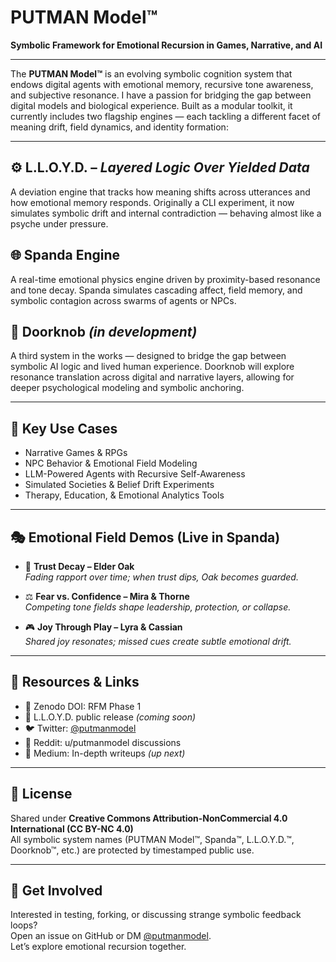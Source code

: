 # PUTMAN Model™  
**Symbolic Framework for Emotional Recursion in Games, Narrative, and AI**

---

The **PUTMAN Model™** is an evolving symbolic cognition system that endows digital agents with emotional memory, recursive tone awareness, and subjective resonance. I have a passion for bridging the gap between digital models and biological experience. Built as a modular toolkit, it currently includes two flagship engines — each tackling a different facet of meaning drift, field dynamics, and identity formation:

---

## ⚙️ L.L.O.Y.D. – *Layered Logic Over Yielded Data*  
A deviation engine that tracks how meaning shifts across utterances and how emotional memory responds. Originally a CLI experiment, it now simulates symbolic drift and internal contradiction — behaving almost like a psyche under pressure.

## 🌐 Spanda Engine  
A real-time emotional physics engine driven by proximity-based resonance and tone decay. Spanda simulates cascading affect, field memory, and symbolic contagion across swarms of agents or NPCs.

## 🚪 Doorknob *(in development)*  
A third system in the works — designed to bridge the gap between symbolic AI logic and lived human experience. Doorknob will explore resonance translation across digital and narrative layers, allowing for deeper psychological modeling and symbolic anchoring.

---

## 🔧 Key Use Cases

- Narrative Games & RPGs  
- NPC Behavior & Emotional Field Modeling  
- LLM-Powered Agents with Recursive Self-Awareness  
- Simulated Societies & Belief Drift Experiments  
- Therapy, Education, & Emotional Analytics Tools  

---

## 🎭 Emotional Field Demos (Live in Spanda)

- 🌿 **Trust Decay – Elder Oak**  
  *Fading rapport over time; when trust dips, Oak becomes guarded.*

- ⚖️ **Fear vs. Confidence – Mira & Thorne**  
  *Competing tone fields shape leadership, protection, or collapse.*

- 🎮 **Joy Through Play – Lyra & Cassian**  
  *Shared joy resonates; missed cues create subtle emotional drift.*

---

## 🔗 Resources & Links

- 📄 Zenodo DOI: RFM Phase 1  
- 🚀 L.L.O.Y.D. public release *(coming soon)*  
- 🐦 Twitter: [@putmanmodel](https://twitter.com/putmanmodel)  
- 💬 Reddit: u/putmanmodel discussions  
- 📝 Medium: In-depth writeups *(up next)*

---

## 📜 License

Shared under **Creative Commons Attribution-NonCommercial 4.0 International (CC BY-NC 4.0)**  
All symbolic system names (PUTMAN Model™, Spanda™, L.L.O.Y.D.™, Doorknob™, etc.) are protected by timestamped public use.

---

## 🤝 Get Involved

Interested in testing, forking, or discussing strange symbolic feedback loops?  
Open an issue on GitHub or DM [@putmanmodel](https://twitter.com/putmanmodel).  
Let’s explore emotional recursion together.
